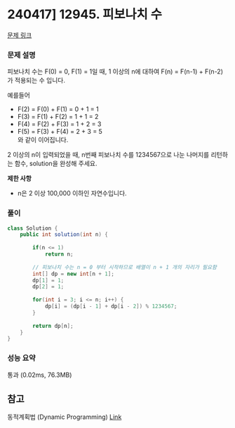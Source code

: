 # 240417] 12945. 피보나치 수

[문제 링크](https://school.programmers.co.kr/learn/courses/30/lessons/12945)

### 문제 설명
피보나치 수는 F(0) = 0, F(1) = 1일 때, 1 이상의 n에 대하여 F(n) = F(n-1) + F(n-2) 가 적용되는 수 입니다.  

예를들어  

* F(2) = F(0) + F(1) = 0 + 1 = 1  
* F(3) = F(1) + F(2) = 1 + 1 = 2  
* F(4) = F(2) + F(3) = 1 + 2 = 3  
* F(5) = F(3) + F(4) = 2 + 3 = 5  
와 같이 이어집니다.  

2 이상의 n이 입력되었을 때, n번째 피보나치 수를 1234567으로 나눈 나머지를 리턴하는 함수, solution을 완성해 주세요.  

**제한 사항**  
* n은 2 이상 100,000 이하인 자연수입니다.

### 풀이
```java
class Solution {
    public int solution(int n) {
        
        if(n <= 1)
            return n;
        
        // 피보나치 수는 n = 0 부터 시작하므로 배열이 n + 1 개의 자리가 필요함
        int[] dp = new int[n + 1];
        dp[1] = 1;
        dp[2] = 1;
        
        for(int i = 3; i <= n; i++) {
            dp[i] = (dp[i - 1] + dp[i - 2]) % 1234567;
        }
        
        return dp[n];
    }
}
```

### 성능 요약
통과 (0.02ms, 76.3MB)

## 참고
동적계획법 (Dynamic Programming) [Link](https://adjh54.tistory.com/183)
